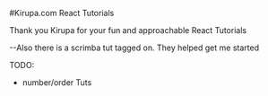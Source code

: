 #Kirupa.com React Tutorials

Thank you Kirupa for your fun and approachable React Tutorials

--Also there is a scrimba tut tagged on. They helped get me started

TODO:
 - number/order Tuts
